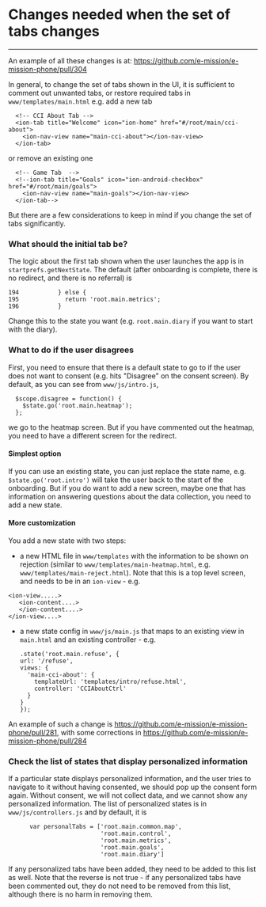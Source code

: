 # Changes needed when the set of tabs changes
---

An example of all these changes is at: https://github.com/e-mission/e-mission-phone/pull/304

In general, to change the set of tabs shown in the UI, it is sufficient to comment out unwanted tabs, or restore required tabs in `www/templates/main.html`
e.g. add a new tab

```
  <!-- CCI About Tab -->
  <ion-tab title="Welcome" icon="ion-home" href="#/root/main/cci-about">
    <ion-nav-view name="main-cci-about"></ion-nav-view>
  </ion-tab>
```

or remove an existing one

```
  <!-- Game Tab  -->
  <!--ion-tab title="Goals" icon="ion-android-checkbox" href="#/root/main/goals">
    <ion-nav-view name="main-goals"></ion-nav-view>
  </ion-tab-->
```

But there are a few considerations to keep in mind if you change the set of tabs significantly.

### What should the initial tab be? ###
The logic about the first tab shown when the user launches the app is in `startprefs.getNextState`. 
The default (after onboarding is complete, there is no redirect, and there is no referral) is 

```
194           } else {
195             return 'root.main.metrics';
196           }
```

Change this to the state you want (e.g. `root.main.diary` if you want to start with the diary).

### What to do if the user disagrees ###
First, you need to ensure that there is a default state to go to if the user does not want to consent (e.g. hits "Disagree" on the consent screen). By default, as you can see from `www/js/intro.js`,

```
  $scope.disagree = function() {
    $state.go('root.main.heatmap');
  };
```

we go to the heatmap screen. But if you have commented out the heatmap, you need to have a different screen for the redirect.

#### Simplest option ####
If you can use an existing state, you can just replace the state name, e.g. `$state.go('root.intro')` will take the user back to the start of the onboarding. But if you do want to add a new screen, maybe one that has information on answering questions about the data collection, you need to add a new state.

#### More customization ####
You add a new state with two steps:
- a new HTML file in `www/templates` with the information to be shown on rejection (similar to `www/templates/main-heatmap.html`, e.g. `www/templates/main-reject.html`). Note that this is a top level screen, and needs to be in an `ion-view` - e.g.
```
<ion-view.....>
   <ion-content....>
   </ion-content....>
</ion-view....>
```
- a new state config in `www/js/main.js` that maps to an existing view in
  `main.html` and an existing controller - e.g.

    ```
  .state('root.main.refuse', {
    url: '/refuse',
    views: {
      'main-cci-about': {
        templateUrl: 'templates/intro/refuse.html',
        controller: 'CCIAboutCtrl'
      }
    }
  });
    ```
An example of such a change is https://github.com/e-mission/e-mission-phone/pull/281, with some corrections in https://github.com/e-mission/e-mission-phone/pull/284

### Check the list of states that display personalized information ###
If a particular state displays personalized information, and the user tries to navigate to it without having consented, we should pop up the consent form again. Without consent, we will not collect data, and we cannot show any personalized information. The list of personalized states is in `www/js/controllers.js` and by default, it is

```
      var personalTabs = ['root.main.common.map',
                          'root.main.control',
                          'root.main.metrics',
                          'root.main.goals',
                          'root.main.diary']
```

If any personalized tabs have been added, they need to be added to this list as well. Note that the reverse is not true - if any personalized tabs have been commented out, they do not need to be removed from this list, although there is no harm in removing them.